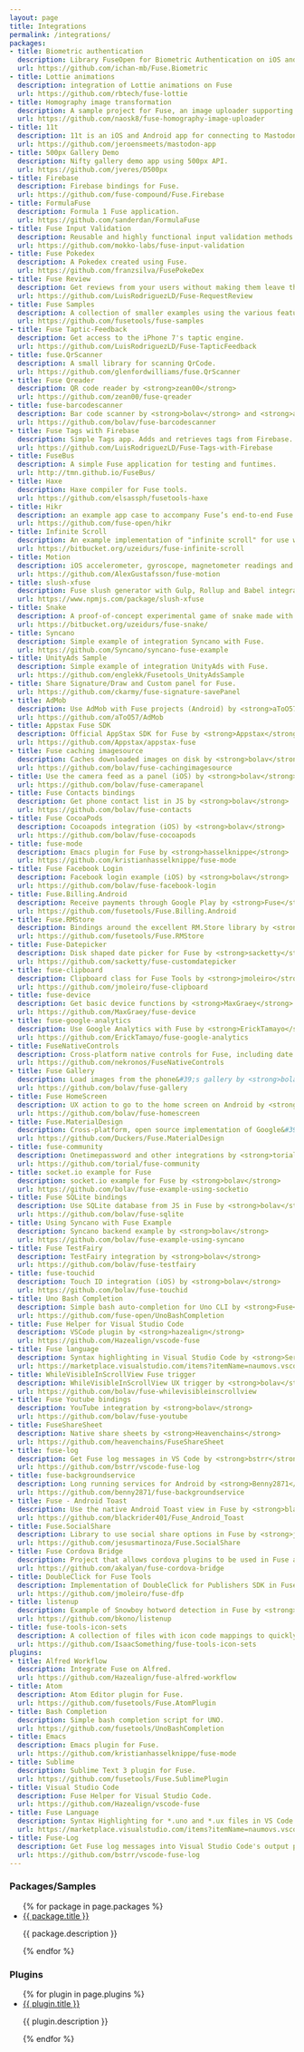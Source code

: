 ```yaml
---
layout: page
title: Integrations
permalink: /integrations/
packages:
- title: Biometric authentication
  description: Library FuseOpen for Biometric Authentication on iOS and Android
  url: https://github.com/ichan-mb/Fuse.Biometric
- title: Lottie animations
  description: integration of Lottie animations on Fuse
  url: https://github.com/rbtech/fuse-lottie
- title: Homography image transformation
  description: A sample project for Fuse, an image uploader supporting Homography image transformation.
  url: https://github.com/naosk8/fuse-homography-image-uploader
- title: 11t
  description: 11t is an iOS and Android app for connecting to Mastodon
  url: https://github.com/jeroensmeets/mastodon-app
- title: 500px Gallery Demo
  description: Nifty gallery demo app using 500px API.
  url: https://github.com/jveres/D500px
- title: Firebase
  description: Firebase bindings for Fuse.
  url: https://github.com/fuse-compound/Fuse.Firebase
- title: FormulaFuse
  description: Formula 1 Fuse application.
  url: https://github.com/sanderdan/FormulaFuse
- title: Fuse Input Validation
  description: Reusable and highly functional input validation methods in Fuse components
  url: https://github.com/mokko-labs/fuse-input-validation
- title: Fuse Pokedex
  description: A Pokedex created using Fuse.
  url: https://github.com/franzsilva/FusePokeDex
- title: Fuse Review
  description: Get reviews from your users without making them leave the app.
  url: https://github.com/LuisRodriguezLD/Fuse-RequestReview
- title: Fuse Samples
  description: A collection of smaller examples using the various features of Fuse.
  url: https://github.com/fusetools/fuse-samples
- title: Fuse Taptic-Feedback
  description: Get access to the iPhone 7's taptic engine.
  url: https://github.com/LuisRodriguezLD/Fuse-TapticFeedback
- title: fuse.QrScanner
  description: A small library for scanning QrCode.
  url: https://github.com/glenfordwilliams/fuse.QrScanner
- title: Fuse Qreader
  description: QR code reader by <strong>zean00</strong>
  url: https://github.com/zean00/fuse-qreader
- title: fuse-barcodescanner
  description: Bar code scanner by <strong>bolav</strong> and <strong>aesmon</strong>
  url: https://github.com/bolav/fuse-barcodescanner
- title: Fuse Tags with Firebase
  description: Simple Tags app. Adds and retrieves tags from Firebase.
  url: https://github.com/LuisRodriguezLD/Fuse-Tags-with-Firebase
- title: FuseBus
  description: A simple Fuse application for testing and funtimes.
  url: http://tmn.github.io/FuseBus/
- title: Haxe
  description: Haxe compiler for Fuse tools.
  url: https://github.com/elsassph/fusetools-haxe
- title: Hikr
  description: an example app case to accompany Fuse’s end-to-end Fuse app tutorial.
  url: https://github.com/fuse-open/hikr
- title: Infinite Scroll
  description: An example implementation of "infinite scroll" for use with Fuse Tools version 0.26 and above.
  url: https://bitbucket.org/uzeidurs/fuse-infinite-scroll
- title: Motion
  description: iOS accelerometer, gyroscope, magnetometer readings and more for Fuse.
  url: https://github.com/AlexGustafsson/fuse-motion
- title: slush-xfuse
  description: Fuse slush generator with Gulp, Rollup and Babel integration.
  url: https://www.npmjs.com/package/slush-xfuse
- title: Snake
  description: A proof-of-concept experimental game of snake made with Fusetools.
  url: https://bitbucket.org/uzeidurs/fuse-snake/
- title: Syncano
  description: Simple example of integration Syncano with Fuse.
  url: https://github.com/Syncano/syncano-fuse-example
- title: UnityAds Sample
  description: Simple example of integration UnityAds with Fuse.
  url: https://github.com/englekk/Fusetools_UnityAdsSample
- title: Share Signature/Draw and Custom panel for Fuse.
  url: https://github.com/ckarmy/fuse-signature-savePanel
- title: AdMob
  description: Use AdMob with Fuse projects (Android) by <strong>aToO57</strong>
  url: https://github.com/aToO57/AdMob
- title: Appstax Fuse SDK
  description: Official AppStax SDK for Fuse by <strong>Appstax</strong>
  url: https://github.com/Appstax/appstax-fuse
- title: Fuse caching imagesource
  description: Caches downloaded images on disk by <strong>bolav</strong>
  url: https://github.com/bolav/fuse-cachingimagesource
- title: Use the camera feed as a panel (iOS) by <strong>bolav</strong>
  url: https://github.com/bolav/fuse-camerapanel
- title: Fuse Contacts bindings
  description: Get phone contact list in JS by <strong>bolav</strong>
  url: https://github.com/bolav/fuse-contacts
- title: Fuse CocoaPods
  description: Cocoapods integration (iOS) by <strong>bolav</strong>
  url: https://github.com/bolav/fuse-cocoapods
- title: fuse-mode
  description: Emacs plugin for Fuse by <strong>hasselknippe</strong>
  url: https://github.com/kristianhasselknippe/fuse-mode
- title: Fuse Facebook Login
  description: Facebook login example (iOS) by <strong>bolav</strong>
  url: https://github.com/bolav/fuse-facebook-login
- title: Fuse.Billing.Android
  description: Receive payments through Google Play by <strong>Fuse</strong>
  url: https://github.com/fusetools/Fuse.Billing.Android
- title: Fuse.RMStore
  description: Bindings around the excellent RM.Store library by <strong>Fuse</strong>
  url: https://github.com/fusetools/Fuse.RMStore
- title: Fuse-Datepicker
  description: Disk shaped date picker for Fuse by <strong>sacketty</strong>
  url: https://github.com/sacketty/fuse-customdatepicker
- title: fuse-clipboard
  description: Clipboard class for Fuse Tools by <strong>jmoleiro</strong>
  url: https://github.com/jmoleiro/fuse-clipboard
- title: fuse-device
  description: Get basic device functions by <strong>MaxGraey</strong>
  url: https://github.com/MaxGraey/fuse-device
- title: fuse-google-analytics
  description: Use Google Analytics with Fuse by <strong>ErickTamayo</strong>
  url: https://github.com/ErickTamayo/fuse-google-analytics
- title: FuseNativeControls
  description: Cross-platform native controls for Fuse, including date and time picker by <strong>nekronos</strong>
  url: https://github.com/nekronos/FuseNativeControls
- title: Fuse Gallery
  description: Load images from the phone&#39;s gallery by <strong>bolav</strong>
  url: https://github.com/bolav/fuse-gallery
- title: Fuse HomeScreen
  description: UX action to go to the home screen on Android by <strong>bolav</strong>
  url: https://github.com/bolav/fuse-homescreen
- title: Fuse.MaterialDesign
  description: Cross-platform, open source implementation of Google&#39;s material design in Fuse by <strong>Duckers</strong>
  url: https://github.com/Duckers/Fuse.MaterialDesign
- title: fuse-community
  description: Onetimepassword and other integrations by <strong>torial</strong>
  url: https://github.com/torial/fuse-community
- title: socket.io example for Fuse
  description: socket.io example for Fuse by <strong>bolav</strong>
  url: https://github.com/bolav/fuse-example-using-socketio
- title: Fuse SQLite bindings
  description: Use SQLite database from JS in Fuse by <strong>bolav</strong>
  url: https://github.com/bolav/fuse-sqlite
- title: Using Syncano with Fuse Example
  description: Syncano backend example by <strong>bolav</strong>
  url: https://github.com/bolav/fuse-example-using-syncano
- title: Fuse TestFairy
  description: TestFairy integration by <strong>bolav</strong>
  url: https://github.com/bolav/fuse-testfairy
- title: fuse-touchid
  description: Touch ID integration (iOS) by <strong>bolav</strong>
  url: https://github.com/bolav/fuse-touchid
- title: Uno Bash Completion
  description: Simple bash auto-completion for Uno CLI by <strong>Fuse</strong>
  url: https://github.com/fuse-open/UnoBashCompletion
- title: Fuse Helper for Visual Studio Code
  description: VSCode plugin by <strong>hazealign</strong>
  url: https://github.com/Hazealign/vscode-fuse
- title: Fuse language
  description: Syntax highlighting in Visual Studio Code by <strong>Sergii Naumov</strong>
  url: https://marketplace.visualstudio.com/items?itemName=naumovs.vscode-fuse-syntax
- title: WhileVisibleInScrollView Fuse trigger
  description: WhileVisibleInScrollView UX trigger by <strong>bolav</strong>
  url: https://github.com/bolav/fuse-whilevisibleinscrollview
- title: Fuse Youtube bindings
  description: YouTube integration by <strong>bolav</strong>
  url: https://github.com/bolav/fuse-youtube
- title: FuseShareSheet
  description: Native share sheets by <strong>Heavenchains</strong>
  url: https://github.com/heavenchains/FuseShareSheet
- title: fuse-log
  description: Get Fuse log messages in VS Code by <strong>bstrr</strong>
  url: https://github.com/bstrr/vscode-fuse-log
- title: fuse-backgroundservice
  description: Long running services for Android by <strong>Benny2871</strong>
  url: https://github.com/benny2871/fuse-backgroundservice
- title: Fuse - Android Toast
  description: Use the native Android Toast view in Fuse by <strong>blackrider401</strong>
  url: https://github.com/blackrider401/Fuse_Android_Toast
- title: Fuse.SocialShare
  description: Library to use social share options in Fuse by <strong>jesusmartinoza</strong>
  url: https://github.com/jesusmartinoza/Fuse.SocialShare
- title: Fuse Cordova Bridge
  description: Project that allows cordova plugins to be used in Fuse apps by <strong>akalyan</strong>
  url: https://github.com/akalyan/fuse-cordova-bridge
- title: DoubleClick for Fuse Tools
  description: Implementation of DoubleClick for Publishers SDK in Fuse by <strong>jmoleiro</strong>
  url: https://github.com/jmoleiro/fuse-dfp
- title: listenup
  description: Example of Snowboy hotword detection in Fuse by <strong>bkono</strong>
  url: https://github.com/bkono/listenup
- title: fuse-tools-icon-sets
  description: A collection of files with icon code mappings to quickly add icons to your fuse tools project by <strong>IsaacSomething</strong>
  url: https://github.com/IsaacSomething/fuse-tools-icon-sets
plugins:
- title: Alfred Workflow
  description: Integrate Fuse on Alfred.
  url: https://github.com/Hazealign/fuse-alfred-workflow
- title: Atom
  description: Atom Editor plugin for Fuse.
  url: https://github.com/fusetools/Fuse.AtomPlugin
- title: Bash Completion
  description: Simple bash completion script for UNO.
  url: https://github.com/fusetools/UnoBashCompletion
- title: Emacs
  description: Emacs plugin for Fuse.
  url: https://github.com/kristianhasselknippe/fuse-mode
- title: Sublime
  description: Sublime Text 3 plugin for Fuse.
  url: https://github.com/fusetools/Fuse.SublimePlugin
- title: Visual Studio Code
  description: Fuse Helper for Visual Studio Code.
  url: https://github.com/Hazealign/vscode-fuse
- title: Fuse Language
  description: Syntax Highlighting for *.uno and *.ux files in VS Code.
  url: https://marketplace.visualstudio.com/items?itemName=naumovs.vscode-fuse-syntax
- title: Fuse-Log
  description: Get Fuse log messages into Visual Studio Code's output panel.
  url: https://github.com/bstrr/vscode-fuse-log
---
```


### Packages/Samples

<ul>
{% for package in page.packages %}
<li>
  <a href="{{ package.url }}" target="_blank">{{ package.title }}</a>
  <p>{{ package.description }}</p>
</li>
{% endfor %}
</ul>

### Plugins

<ul>
{% for plugin in page.plugins %}
<li>
  <a href="{{ plugin.url }}" target="_blank">{{ plugin.title }}</a>
  <p>{{ plugin.description }}</p>
</li>
{% endfor %}
</ul>